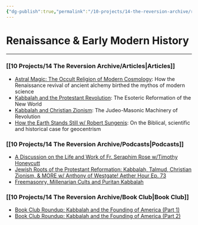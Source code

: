```yaml
---
{"dg-publish":true,"permalink":"/10-projects/14-the-reversion-archive/renaissance-and-early-modern-history/"}
---
```



# Renaissance & Early Modern History
----
### [[10 Projects/14 The Reversion Archive/Articles\|Articles]]
- [Astral Magic: The Occult Religion of Modern Cosmology](https://thereversion.co/p/astral-magic-the-occult-religion): How the Renaissance revival of ancient alchemy birthed the mythos of modern science
- [Kabbalah and the Protestant Revolution](https://thereversion.co/p/kabbalah-and-the-protestant-revolution): The Esoteric Reformation of the New World
- [Kabbalah and Christian Zionism](https://thereversion.co/p/kabbalah-and-christian-zionism): The Judeo-Masonic Machinery of Revolution
- [How the Earth Stands Still w/ Robert Sungenis](https://thereversion.co/p/how-the-earth-stands-still-w-robert): On the Biblical, scientific and historical case for geocentrism

### [[10 Projects/14 The Reversion Archive/Podcasts\|Podcasts]]
- [A Discussion on the Life and Work of Fr. Seraphim Rose w/Timothy Honeycutt](https://thereversion.co/p/a-discussion-on-the-life-and-work)
- [Jewish Roots of the Protestant Reformation: Kabbalah, Talmud, Christian Zionism, & MORE w/ Anthony of Westgate! Aether Hour Ep. 73](https://worldwarnow.co/p/jewish-roots-of-the-protestant-reformation)
- [Freemasonry, Millenarian Cults and Puritan Kabbalah](https://thereversion.co/p/freemasonry-millenarian-cults-and)

### [[10 Projects/14 The Reversion Archive/Book Club\|Book Club]]
- [Book Club Roundup: Kabbalah and the Founding of America (Part 1)](https://thereversion.co/p/book-club-roundup-kabbalah-and-the)
- [Book Club Roundup: Kabbalah and the Founding of America (Part 2)](https://thereversion.co/p/book-club-roundup-kabbalah-and-the-af9)